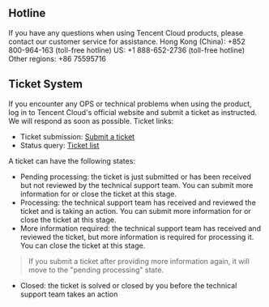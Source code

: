 ## Hotline

If you have any questions when using Tencent Cloud products, please contact our customer service for assistance.
Hong Kong (China): +852 800-964-163 (toll-free hotline)
US: +1 888-652-2736 (toll-free hotline)
Other regions: +86 75595716

## Ticket System
If you encounter any OPS or technical problems when using the product, log in to Tencent Cloud's official website and submit a ticket as instructed. We will respond as soon as possible.
Ticket links:

- Ticket submission: [Submit a ticket](https://console.cloud.tencent.com/workorder/category)
- Status query: [Ticket list](https://console.cloud.tencent.com/workorder)

A ticket can have the following states:
- Pending processing: the ticket is just submitted or has been received but not reviewed by the technical support team. You can submit more information for or close the ticket at this stage.
- Processing: the technical support team has received and reviewed the ticket and is taking an action. You can submit more information for or close the ticket at this stage.
- More information required: the technical support team has received and reviewed the ticket, but more information is required for processing it. You can close the ticket at this stage.
> If you submit a ticket after providing more information again, it will move to the "pending processing" state.
>
- Closed: the ticket is solved or closed by you before the technical support team takes an action

